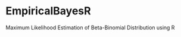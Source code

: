 EmpiricalBayesR
===============

Maximum Likelihood Estimation of Beta-Binomial Distribution using R

